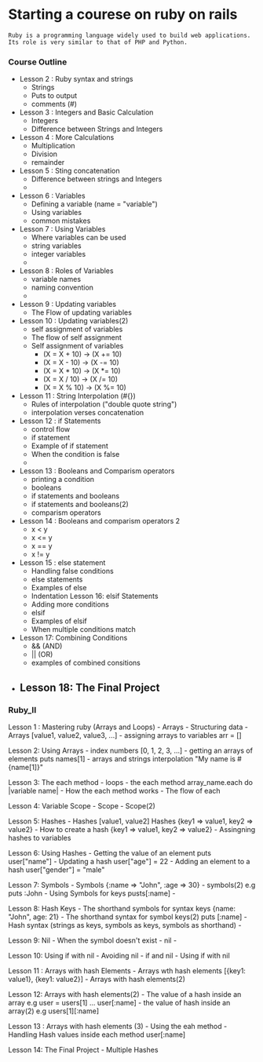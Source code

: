 # Starting a courese on ruby on rails
    Ruby is a programming language widely used to build web applications. Its role is very similar to that of PHP and Python.


### Course Outline
- Lesson 2 : Ruby syntax and strings
    -  Strings
    -  Puts to output
    -  comments (#)
- Lesson 3 : Integers and Basic Calculation
    -  Integers
    -  Difference between Strings and Integers
- Lesson 4 : More Calculations
    -  Multiplication
    -  Division
    -  remainder
- Lesson 5 : Sting concatenation
    -  Difference between strings and Integers
    -  
- Lesson 6 : Variables
    -  Defining a variable (name = "variable")
    -  Using variables
    -  common mistakes
- Lesson 7 : Using Variables 
    -  Where variables can be used
    -  string variables
    -  integer variables
    -  
- Lesson 8 : Roles of Variables 
    -  variable names
    -  naming convention
    -  
- Lesson 9 : Updating variables
    -  The Flow of updating variables
- Lesson 10 : Updating variables(2)
    -  self assignment of variables
    -  The flow of self assignment
    -  Self assignment of variables 
        -  (X = X + 10) -> (X += 10)
        -  (X = X - 10) -> (X -= 10)
        -  (X = X * 10) -> (X *= 10)
        -  (X = X / 10) -> (X /= 10)
        -  (X = X % 10) -> (X %= 10)
- Lesson 11 : String Interpolation (#{})
    -  Rules of interpolation ("double quote string")
    -  interpolation verses concatenation
- Lesson 12 : if Statements
    -  control flow
    -  if statement
    -  Example of if statement
    -  When the condition is false
    -  
- Lesson 13 : Booleans and Comparism operators
    -  printing a condition
    -  booleans
    -  if statements and booleans
    -  if statements and booleans(2)
    -  comparism operators
- Lesson 14 : Booleans and comparism operators 2
    -  x < y
    -  x <= y
    -  x == y
    -  x != y
- Lesson 15 : else statement
    -  Handling false conditions
    -  else statements
    - Examples of else
    -  Indentation
Lesson 16: elsif Statements
    -  Adding more conditions
    -  elsif
    -  Examples of elsif
    -  When multiple conditions match
- Lesson 17: Combining Conditions
    -  && (AND)
    -  || (OR)
    -  examples of combined consitions
- Lesson 18: The Final Project
    -  

### Ruby_II
Lesson 1 : Mastering ruby (Arrays and Loops)
    -  Arrays
    -  Structuring data
    -  Arrays [value1, value2, value3, ...]
    -  assigning arrays to variables arr = []

Lesson 2: Using Arrays
    -  index numbers [0, 1, 2, 3, ...]
    -  getting an arrays of elements puts names[1]
    -  arrays and strings interpolation "My name is #{name[1]}"

Lesson 3: The each method
    -  loops
    -  the each method array_name.each do  |variable name|
    -  How the each method works
    -  The flow of each

Lesson 4: Variable Scope
    -  Scope
    -  Scope(2)

Lesson 5: Hashes
    -  Hashes [value1, value2] Hashes {key1 => value1, key2 => value2}
    -  How to create a hash {key1 => value1, key2 => value2}
    -  Assingning hashes to variables 

Lesson 6: Using Hashes
    -  Getting the value of an element puts user["name"]
    -  Updating a hash user["age"] = 22
    -  Adding an element to a hash user["gender"] = "male"

Lesson 7: Symbols
    -  Symbols {:name => "John", :age => 30}
    -  symbols(2) e.g puts :John
    -  Using Symbols for keys pusts[:name]
    -  

Lesson 8: Hash Keys
    -  The shorthand symbols for syntax keys {name: "John", age: 21}
    -  The shorthand syntax for symbol keys(2) puts [:name]
    -  Hash syntax (strings as keys, symbols as keys, symbols as shorthand)
    -  

Lesson 9: Nil
    -  When the symbol doesn't exist
    -  nil
    -  

Lesson 10: Using if with nil
    -  Avoiding nil
    -  if and nil
    -  Using if with nil

Lesson 11 : Arrays with hash Elements
    -  Arrays wth hash elements [{key1: value1}, {key1: value2}]
    -  Arrays with hash elements(2)

Lesson 12: Arrays with hash elements(2)
    -  The value of a hash inside an array e.g user = users[1] ... user[:name]
    -  the value of hash inside an array(2) e.g users[1][:name]

Lesson 13 : Arrays with hash elements (3)
    -  Using the eah method
    -  Handling Hash values inside each method user[:name]

Lesson 14: The Final Project
    -  Multiple Hashes
    
